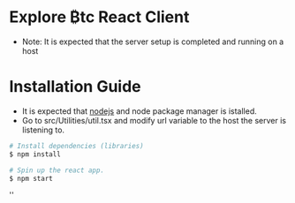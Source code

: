 # Explore ₿tc React Client  
- Note: It is expected that the server setup is completed and running on a host


# Installation Guide
- It is expected that [nodejs](https://nodejs.org/en/download/) and node package manager is istalled.
- Go to src/Utilities/util.tsx and modify url variable to the host the server is listening to.


```bash
# Install dependencies (libraries)
$ npm install

# Spin up the react app.
$ npm start
```
''